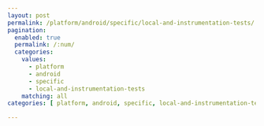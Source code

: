 ```yaml
---
layout: post
permalink: /platform/android/specific/local-and-instrumentation-tests/
pagination: 
  enabled: true
  permalink: /:num/
  categories:
    values:
      - platform
      - android
      - specific
      - local-and-instrumentation-tests
    matching: all
categories: [ platform, android, specific, local-and-instrumentation-tests]

---
```


